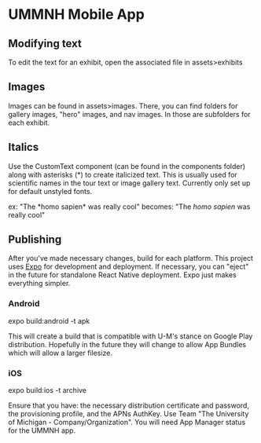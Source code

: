 # UMMNH Mobile App

## Modifying text
To edit the text for an exhibit, open the associated file in assets>exhibits

## Images
Images can be found in assets>images. There, you can find folders for gallery images, "hero" images, and nav images. In those are subfolders for each exhibit.

## Italics

Use the CustomText component (can be found in the components folder) along with asterisks (*) to create italicized text. This is usually used for scientific names in the tour text or image gallery text. Currently only set up for default unstyled fonts.

ex: "The \*homo sapien\* was really cool" becomes:
"The *homo sapien* was really cool"

## Publishing
After you've made necessary changes, build for each platform. This project uses [Expo](https://expo.io/) for development and deployment. If necessary, you can "eject" in the future for standalone React Native deployment. Expo just makes everything simpler.

### Android
expo build:android -t apk

This will create a build that is compatible with U-M's stance on Google Play distribution. Hopefully in the future they will change to allow App Bundles which will allow a larger filesize.

### iOS
expo build:ios -t archive

Ensure that you have: the necessary distribution certificate and password, the provisioning profile, and the APNs AuthKey. Use Team "The University of Michigan - Company/Organization". You will need App Manager status for the UMMNH app.
